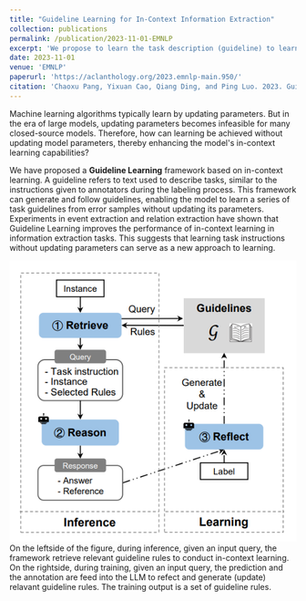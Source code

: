 ```yaml
---
title: "Guideline Learning for In-Context Information Extraction"
collection: publications
permalink: /publication/2023-11-01-EMNLP
excerpt: 'We propose to learn the task description (guideline) to learn from training samples for in-context learning'
date: 2023-11-01
venue: 'EMNLP'
paperurl: 'https://aclanthology.org/2023.emnlp-main.950/'
citation: 'Chaoxu Pang, Yixuan Cao, Qiang Ding, and Ping Luo. 2023. Guideline Learning for In-Context Information Extraction. In EMNLP, 2023.'
---
```


Machine learning algorithms typically learn by updating parameters. But in the era of large models, updating parameters becomes infeasible for many closed-source models. Therefore, how can learning be achieved without updating model parameters, thereby enhancing the model's in-context learning capabilities?

We have proposed a **Guideline Learning** framework based on in-context learning. A guideline refers to text used to describe tasks, similar to the instructions given to annotators during the labeling process. This framework can generate and follow guidelines, enabling the model to learn a series of task guidelines from error samples without updating its parameters. Experiments in event extraction and relation extraction have shown that Guideline Learning improves the performance of in-context learning in information extraction tasks. This suggests that learning task instructions without updating parameters can serve as a new approach to learning.


![The Guideline Learning Framework.](/images/guideline-learning.png)
On the leftside of the figure, during inference, given an input query, the framework retrieve relevant guideline rules to conduct in-context learning. On the rightside, during training, given an input query, the prediction and the annotation are feed into the LLM to refect and generate (update) relavant guideline rules. The training output is a set of guideline rules.


